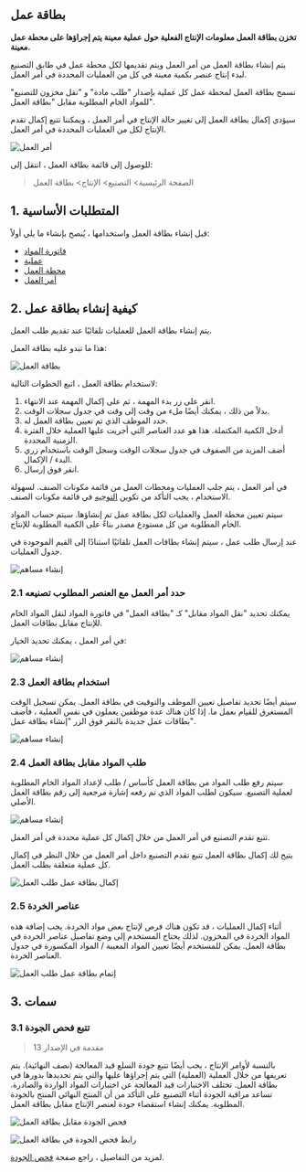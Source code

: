 ## بطاقة عمل

**تخزن بطاقة العمل معلومات الإنتاج الفعلية حول عملية معينة يتم إجراؤها على محطة عمل معينة.**

يتم إنشاء بطاقة العمل من أمر العمل ويتم تقديمها لكل محطة عمل في طابق التصنيع لبدء إنتاج عنصر بكمية معينة في كل من العمليات المحددة في أمر العمل.

تسمح بطاقة العمل لمحطة عمل كل عملية بإصدار "طلب مادة" و "نقل مخزون للتصنيع" للمواد الخام المطلوبة مقابل "بطاقة العمل".

سيؤدي إكمال بطاقة العمل إلى تغيير حالة الإنتاج في أمر العمل ، ويمكننا تتبع إكمال تقدم الإنتاج لكل من العمليات المحددة في أمر العمل.

![أمر العمل](https://docs.erpnext.com/files/manufacturing-flow-jc.png)

للوصول إلى قائمة بطاقة العمل ، انتقل إلى:

> الصفحة الرئيسية> التصنيع> الإنتاج> بطاقة العمل

## 1. المتطلبات الأساسية

قبل إنشاء بطاقة العمل واستخدامها ، يُنصح بإنشاء ما يلي أولاً:

* [فاتورة المواد](https://docs.erpnext.com/docs/v13/user/manual/en/manufacturing/bill-of-materials)
* [عملية](https://docs.erpnext.com/docs/v13/user/manual/en/manufacturing/operation)
* [محطة العمل](https://docs.erpnext.com/docs/v13/user/manual/en/manufacturing/workstation)
* [أمر العمل](https://docs.erpnext.com/docs/v13/user/manual/en/manufacturing/work-order)

## 2. كيفية إنشاء بطاقة عمل

يتم إنشاء بطاقة العمل للعمليات تلقائيًا عند تقديم طلب العمل.

هذا ما تبدو عليه بطاقة العمل:

![بطاقة العمل](https://docs.erpnext.com/files/job-card.png)

لاستخدام بطاقة العمل ، اتبع الخطوات التالية:

1. انقر على زر بدء المهمة ، ثم على إكمال المهمة عند الانتهاء.
2. بدلاً من ذلك ، يمكنك أيضًا ملء من وقت إلى وقت في جدول سجلات الوقت.
3. حدد الموظف الذي تم تعيين بطاقة العمل له.
4. أدخل الكمية المكتملة. هذا هو عدد العناصر التي أجريت عليها العملية خلال الفترة الزمنية المحددة.
5. أضف المزيد من الصفوف في جدول سجلات الوقت وسجل الوقت باستخدام زري البدء / الإكمال.
6. انقر فوق إرسال.

في أمر العمل ، يتم جلب العمليات ومحطات العمل من قائمة مكونات الصنف. لسهولة الاستخدام ، يجب التأكد من تكوين [التوجيه](https://docs.erpnext.com/docs/v13/user/manual/en/manufacturing/routing) في قائمة مكونات الصنف.

سيتم تعيين محطة العمل والعمليات لكل بطاقة عمل تم إنشاؤها. سيتم حساب المواد الخام المطلوبة من كل مستودع مصدر بناءً على الكمية المطلوبة للإنتاج.

عند إرسال طلب عمل ، سيتم إنشاء بطاقات العمل تلقائيًا استنادًا إلى القيم الموجودة في جدول العمليات.

![إنشاء مساهم](https://docs.erpnext.com/files/work-order-job-card-creation.gif)

### 2.1 حدد أمر العمل مع العنصر المطلوب تصنيعه

يمكنك تحديد "نقل المواد مقابل" كـ "بطاقة العمل" في فاتورة المواد لنقل المواد الخام للإنتاج مقابل بطاقات العمل.

في أمر العمل ، يمكنك تحديد الخيار:

![إنشاء مساهم](https://docs.erpnext.com/files/work-order-transfer-against-job-card.png)

### 2.3 استخدام بطاقة العمل

سيتم أيضًا تحديد تفاصيل تعيين الموظف والتوقيت في بطاقة العمل. يمكن تسجيل الوقت المستغرق للقيام بعمل ما. إذا كان هناك عدة موظفين يعملون في نفس العملية ، فأضف بطاقات عمل جديدة بالنقر فوق الزر "إنشاء بطاقة عمل".

![إنشاء مساهم](https://docs.erpnext.com/files/job-card-form.png)

### 2.4 طلب المواد مقابل بطاقة العمل

سيتم رفع طلب المواد من بطاقة العمل كأساس / طلب لإعداد المواد الخام المطلوبة لعملية التصنيع. سيكون لطلب المواد الذي تم رفعه إشارة مرجعية إلى رقم بطاقة العمل الأصلي.

![إنشاء مساهم](https://docs.erpnext.com/files/material-request-against-job-card.png)

تتبع تقدم التصنيع في أمر العمل من خلال إكمال كل عملية محددة في أمر العمل.

يتيح لك إكمال بطاقة العمل تتبع تقدم التصنيع داخل أمر العمل من خلال النظر في إكمال كل عملية متعلقة بطلب العمل.

![إكمال بطاقة عمل طلب العمل](https://docs.erpnext.com/files/work-order-job-card-completion.png)

### 2.5 عناصر الخردة

أثناء إكمال العمليات ، قد تكون هناك فرص لإنتاج بعض مواد الخردة. يجب إضافة هذه المواد الخردة في المخزون. لذلك يحتاج المستخدم إلى وضع تفاصيل عناصر الخردة في بطاقة العمل. يمكن للمستخدم أيضًا تعيين المواد المعيبة / المواد المكسورة في جدول العناصر الخردة.

![إتمام بطاقة عمل طلب العمل](https://docs.erpnext.com/files/job_card_scrap_item.png)

## 3. سمات

### 3.1 تتبع فحص الجودة

> مقدمة في الإصدار 13

بالنسبة لأوامر الإنتاج ، يجب أيضًا تتبع جودة السلع قيد المعالجة (نصف النهائية). يتم تعريفها من خلال العملية (العملية) التي يتم إجراؤها عليها والتي يتم تحديدها بدورها في بطاقة العمل. تختلف الاختبارات قيد المعالجة عن اختبارات المواد الواردة والصادرة. تساعد مراقبة الجودة أثناء التصنيع على التأكد من أن المنتج النهائي المنتج بالجودة المطلوبة. يمكنك إنشاء استقصاء جودة لعنصر الإنتاج مقابل بطاقة العمل.

![فحص الجودة مقابل بطاقة العمل](https://docs.erpnext.com/files/qi-against-job-card.png)

![رابط فحص الجودة في بطاقة العمل](https://docs.erpnext.com/files/qi-link-in-job-card.png)

لمزيد من التفاصيل ، راجع صفحة [فحص الجودة](https://docs.erpnext.com/docs/v13/user/manual/en/stock/quality-inspection).